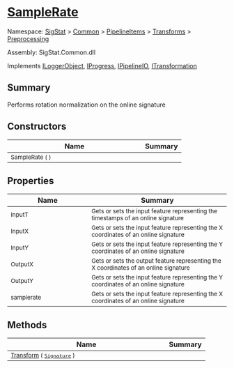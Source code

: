 # [SampleRate](./SampleRate.md)

Namespace: [SigStat]() > [Common](./../../../README.md) > [PipelineItems]() > [Transforms]() > [Preprocessing](./README.md)

Assembly: SigStat.Common.dll

Implements [ILoggerObject](./../../../ILoggerObject.md), [IProgress](./../../../Helpers/IProgress.md), [IPipelineIO](./../../../Pipeline/IPipelineIO.md), [ITransformation](./../../../ITransformation.md)

## Summary
Performs rotation normalization on the online signature

## Constructors

| Name | Summary | 
| --- | --- | 
| <sub>SampleRate (  )</sub><img style="cursor:not-allowed; width:200px;"/>| <sub></sub>| <br>


## Properties

| Name | Summary | 
| --- | --- | 
| <sub>InputT</sub><img style="cursor:not-allowed; width:200px;"/>| <sub>Gets or sets the input feature representing the timestamps of an online signature</sub>| <br>
| <sub>InputX</sub><img style="cursor:not-allowed; width:200px;"/>| <sub>Gets or sets the input feature representing the X coordinates of an online signature</sub>| <br>
| <sub>InputY</sub><img style="cursor:not-allowed; width:200px;"/>| <sub>Gets or sets the input feature representing the Y coordinates of an online signature</sub>| <br>
| <sub>OutputX</sub><img style="cursor:not-allowed; width:200px;"/>| <sub>Gets or sets the output feature representing the X coordinates of an online signature</sub>| <br>
| <sub>OutputY</sub><img style="cursor:not-allowed; width:200px;"/>| <sub>Gets or sets the input feature representing the Y coordinates of an online signature</sub>| <br>
| <sub>samplerate</sub><img style="cursor:not-allowed; width:200px;"/>| <sub>Gets or sets the input feature representing the X coordinates of an online signature</sub>| <br>


## Methods

| Name | Summary | 
| --- | --- | 
| <sub>[Transform](./Methods/SampleRate-100663845.md) ( [`Signature`](./../../../Signature.md) )</sub><img style="cursor:not-allowed; width:200px;"/>| <sub></sub>| <br>


